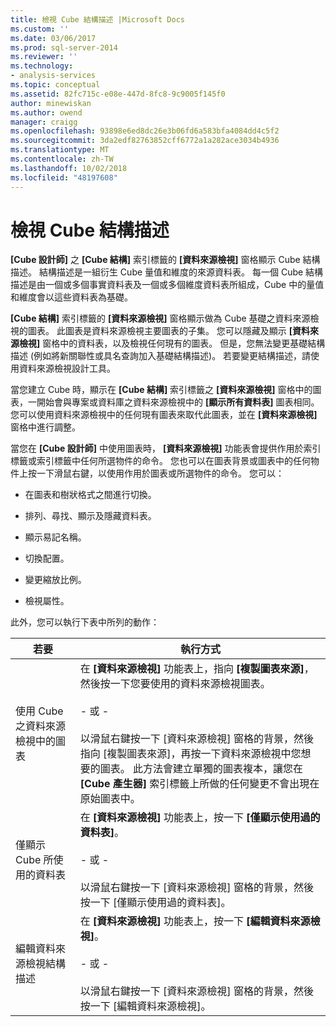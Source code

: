 ```yaml
---
title: 檢視 Cube 結構描述 |Microsoft Docs
ms.custom: ''
ms.date: 03/06/2017
ms.prod: sql-server-2014
ms.reviewer: ''
ms.technology:
- analysis-services
ms.topic: conceptual
ms.assetid: 82fc715c-e08e-447d-8fc8-9c9005f145f0
author: minewiskan
ms.author: owend
manager: craigg
ms.openlocfilehash: 93898e6ed8dc26e3b06fd6a583bfa4084dd4c5f2
ms.sourcegitcommit: 3da2edf82763852cff6772a1a282ace3034b4936
ms.translationtype: MT
ms.contentlocale: zh-TW
ms.lasthandoff: 10/02/2018
ms.locfileid: "48197608"
---
```

# <a name="view-the-cube-schema"></a>檢視 Cube 結構描述
  **[Cube 設計師]** 之 **[Cube 結構]** 索引標籤的 **[資料來源檢視]** 窗格顯示 Cube 結構描述。 結構描述是一組衍生 Cube 量值和維度的來源資料表。 每一個 Cube 結構描述是由一個或多個事實資料表及一個或多個維度資料表所組成，Cube 中的量值和維度會以這些資料表為基礎。  
  
 **[Cube 結構]** 索引標籤的 **[資料來源檢視]** 窗格顯示做為 Cube 基礎之資料來源檢視的圖表。 此圖表是資料來源檢視主要圖表的子集。 您可以隱藏及顯示 **[資料來源檢視]** 窗格中的資料表，以及檢視任何現有的圖表。 但是，您無法變更基礎結構描述 (例如將新關聯性或具名查詢加入基礎結構描述)。 若要變更結構描述，請使用資料來源檢視設計工具。  
  
 當您建立 Cube 時，顯示在 **[Cube 結構]** 索引標籤之 **[資料來源檢視]** 窗格中的圖表，一開始會與專案或資料庫之資料來源檢視中的 **[顯示所有資料表]** 圖表相同。 您可以使用資料來源檢視中的任何現有圖表來取代此圖表，並在 **[資料來源檢視]** 窗格中進行調整。  
  
 當您在 **[Cube 設計師]** 中使用圖表時， **[資料來源檢視]** 功能表會提供作用於索引標籤或索引標籤中任何所選物件的命令。 您也可以在圖表背景或圖表中的任何物件上按一下滑鼠右鍵，以使用作用於圖表或所選物件的命令。 您可以：  
  
-   在圖表和樹狀格式之間進行切換。  
  
-   排列、尋找、顯示及隱藏資料表。  
  
-   顯示易記名稱。  
  
-   切換配置。  
  
-   變更縮放比例。  
  
-   檢視屬性。  
  
 此外，您可以執行下表中所列的動作：  
  
|若要|執行方式|  
|--------|-------------|  
|使用 Cube 之資料來源檢視中的圖表|在 **[資料來源檢視]** 功能表上，指向 **[複製圖表來源]**，然後按一下您要使用的資料來源檢視圖表。<br /><br /> - 或 -<br /><br /> 以滑鼠右鍵按一下 [資料來源檢視] 窗格的背景，然後指向 [複製圖表來源]，再按一下資料來源檢視中您想要的圖表。 此方法會建立單獨的圖表複本，讓您在 **[Cube 產生器]** 索引標籤上所做的任何變更不會出現在原始圖表中。|  
|僅顯示 Cube 所使用的資料表|在 **[資料來源檢視]** 功能表上，按一下 **[僅顯示使用過的資料表]**。<br /><br /> - 或 -<br /><br /> 以滑鼠右鍵按一下 [資料來源檢視] 窗格的背景，然後按一下 [僅顯示使用過的資料表]。|  
|編輯資料來源檢視結構描述|在 **[資料來源檢視]** 功能表上，按一下 **[編輯資料來源檢視]**。<br /><br /> - 或 -<br /><br /> 以滑鼠右鍵按一下 [資料來源檢視] 窗格的背景，然後按一下 [編輯資料來源檢視]。|  
  
  
